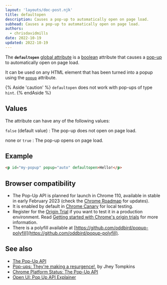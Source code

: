```yaml
---
layout: 'layouts/doc-post.njk'
title: defaultopen
description: Causes a pop-up to automatically open on page load.
subhead: Causes a pop-up to automatically open on page load.
authors:
  - chrisdavidmills
date: 2022-10-19
updated: 2022-10-19
---
```


The **`defaultopen`** [global attribute](https://developer.mozilla.org/docs/Web/HTML/Global_attributes) is a [boolean](https://developer.mozilla.org/docs/Glossary/Boolean) attribute that causes a [pop-up](/docs/web-platform/popup-api/) to automatically open on page load.

It can be used on any HTML element that has been turned into a popup using the [`popup`](/docs/web-platform/popup-api/popup-attribute) attribute.

{% Aside 'caution' %}
`defaultopen` does not work with pop-ups of type `hint`.
{% endAside %}

## Values

The attribute can have any of the following values:

`false` (default value)
: The pop-up does not open on page load.
    
none or `true`
: The pop-up opens on page load.

## Example

```html
<p id="my-popup" popup="auto" defaultopen>Hello!</p>
```

## Browser compatibility

* The Pop-Up API is planned for launch in Chrome 110, available in stable in early February 2023 (check the [Chrome Roadmap](https://chromestatus.com/roadmap) for updates).
* It is enabled by default in [Chrome Canary](https://www.google.com/chrome/canary/) for local testing.  
* Register for the [Origin Trial](/origintrials/#/view_trial/4500221927649968129) if you want to test it in a production environment. Read [Getting started with Chrome's origin trials](/docs/web-platform/origin-trials/) for more information.
* There is a polyfill available at [https://github.com/oddbird/popup-polyfill](https://github.com/oddbird/popup-polyfill).

## See also

* [The Pop-Up API](/docs/web-platform/popup-api/)
* [Pop-ups: They're making a resurgence!](/blog/pop-ups-theyre-making-a-resurgence/), by Jhey Tompkins
* [Chrome Platform Status: The Pop-Up API](https://chromestatus.com/feature/5463833265045504) 
* [Open UI: Pop Up API Explainer](https://open-ui.org/components/popup.research.explainer)